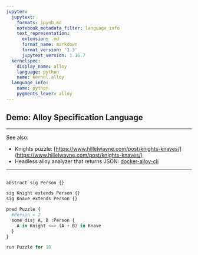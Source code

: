 ```yaml
---
jupyter:
  jupytext:
    formats: ipynb,md
    notebook_metadata_filter: language_info
    text_representation:
      extension: .md
      format_name: markdown
      format_version: '1.3'
      jupytext_version: 1.16.7
  kernelspec:
    display_name: alloy
    language: python
    name: kernel.alloy
  language_info:
    name: python
    pygments_lexer: alloy
---
```


## Demo: Alloy Specification Language

----------------------

See also:

* Knights puzzle: [https://www.hillelwayne.com/post/knights-knaves/](https://www.hillelwayne.com/post/knights-knaves/)
* Headless alloy analyzer that returns JSON: [docker-alloy-cli](https://github.com/elo-enterprises/docker-alloy-cli)

-------------------

```python

abstract sig Person {}

sig Knight extends Person {}
sig Knave extends Person {}

pred Puzzle {
  #Person = 2
  some disj A, B :Person {
    A in Knight <=> (A + B) in Knave
  }
}

run Puzzle for 10
```
